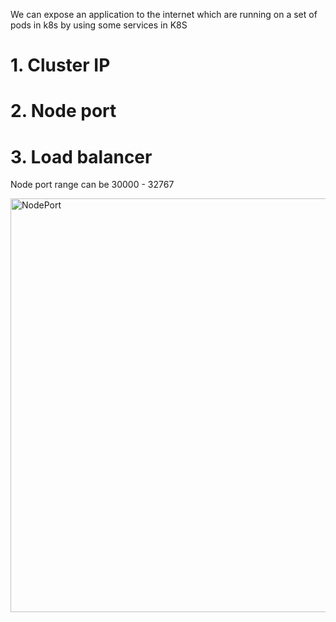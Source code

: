 We can expose an application to the internet which are running on a set of pods in k8s by using some services in K8S
# 1. Cluster IP
# 2. Node port
# 3. Load balancer
Node port range can be 30000 - 32767


<img width="662" alt="NodePort" src="https://github.com/user-attachments/assets/639c333e-b81a-42b8-adb2-04e470494b62" />
